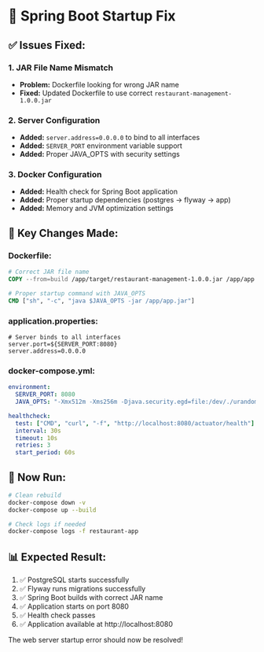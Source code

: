 # 🚀 Spring Boot Startup Fix

## ✅ **Issues Fixed:**

### **1. JAR File Name Mismatch**
- **Problem:** Dockerfile looking for wrong JAR name
- **Fixed:** Updated Dockerfile to use correct `restaurant-management-1.0.0.jar`

### **2. Server Configuration**
- **Added:** `server.address=0.0.0.0` to bind to all interfaces
- **Added:** `SERVER_PORT` environment variable support
- **Added:** Proper JAVA_OPTS with security settings

### **3. Docker Configuration**
- **Added:** Health check for Spring Boot application
- **Added:** Proper startup dependencies (postgres → flyway → app)
- **Added:** Memory and JVM optimization settings

## 🔧 **Key Changes Made:**

### **Dockerfile:**
```dockerfile
# Correct JAR file name
COPY --from=build /app/target/restaurant-management-1.0.0.jar /app/app.jar

# Proper startup command with JAVA_OPTS
CMD ["sh", "-c", "java $JAVA_OPTS -jar /app/app.jar"]
```

### **application.properties:**
```properties
# Server binds to all interfaces
server.port=${SERVER_PORT:8080}
server.address=0.0.0.0
```

### **docker-compose.yml:**
```yaml
environment:
  SERVER_PORT: 8080
  JAVA_OPTS: "-Xmx512m -Xms256m -Djava.security.egd=file:/dev/./urandom"

healthcheck:
  test: ["CMD", "curl", "-f", "http://localhost:8080/actuator/health"]
  interval: 30s
  timeout: 10s
  retries: 3
  start_period: 60s
```

## 🚀 **Now Run:**

```bash
# Clean rebuild
docker-compose down -v
docker-compose up --build

# Check logs if needed
docker-compose logs -f restaurant-app
```

## 📊 **Expected Result:**
1. ✅ PostgreSQL starts successfully
2. ✅ Flyway runs migrations successfully  
3. ✅ Spring Boot builds with correct JAR name
4. ✅ Application starts on port 8080
5. ✅ Health check passes
6. ✅ Application available at http://localhost:8080

The web server startup error should now be resolved!